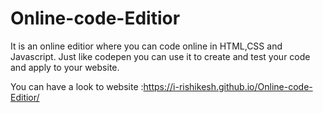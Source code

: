 # Online-code-Editior
It is an online editior where you can code  online in HTML,CSS and Javascript.
Just like codepen you can use it to create and test your code and apply to your website.


You can have a look to website :https://i-rishikesh.github.io/Online-code-Editior/
